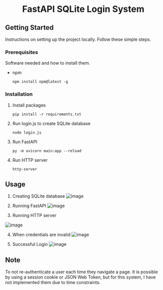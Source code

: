 <div align="center">
<h1 align="center">FastAPI SQLite Login System</h1>
</div>

<!-- GETTING STARTED -->
## Getting Started

Instructions on setting up the project locally.
Follow these simple steps.

### Prerequisites

Software needed and how to install them.
* npm
  ```
  npm install npm@latest -g
  ```

### Installation

1. Install packages
   ```
   pip install -r requirements.txt
   ```
2. Run login.js to create SQLite database
   ```
   node login.js
   ```
3. Run FastAPI
   ```
   py -m uvicorn main:app --reload
   ```
4. Run HTTP server
   ```
   http-server
   ```

<!-- USAGE EXAMPLES -->
## Usage
1. Creating SQLite database
![image](https://github.com/christiantansastro/fastapi-sqlite-login/assets/137610891/619c1c1c-cc5d-48d1-bbdc-b711305eaada)

2. Running FastAPI
![image](https://github.com/christiantansastro/fastapi-sqlite-login/assets/137610891/6455f72b-ea65-4341-a775-b52da2d18e81)

3. Running HTTP server

![image](https://github.com/christiantansastro/fastapi-sqlite-login/assets/137610891/af6cb6f5-9d49-4691-a9a0-e3813a505467)

4. When credentials are invalid
![image](https://github.com/christiantansastro/fastapi-sqlite-login/assets/137610891/3e5d0b2f-46ab-4f66-8be4-d3a49e596984)

5. Successful Login
![image](https://github.com/christiantansastro/fastapi-sqlite-login/assets/137610891/949b16c5-8b14-4dd4-8446-dd85970d91e5)

## Note
To not re-authenticate a user each time they navigate a page. It is possible by using a session cookie or JSON Web Token, but for this system, I have not implemented them due to time constraints.
